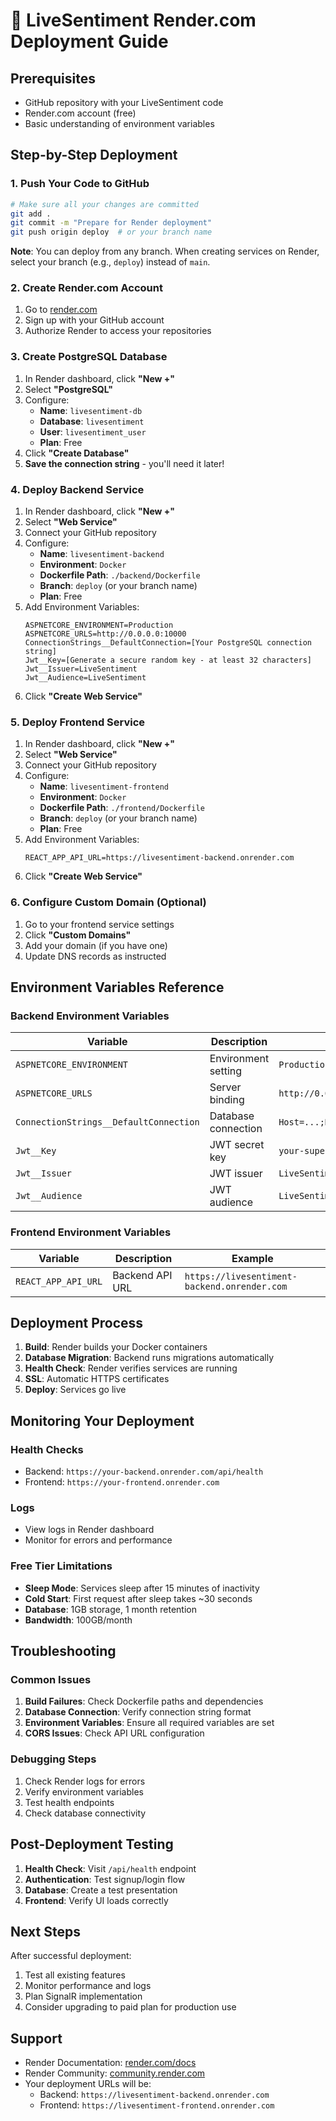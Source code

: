 # 🚀 LiveSentiment Render.com Deployment Guide

## Prerequisites
- GitHub repository with your LiveSentiment code
- Render.com account (free)
- Basic understanding of environment variables

## Step-by-Step Deployment

### 1. Push Your Code to GitHub
```bash
# Make sure all your changes are committed
git add .
git commit -m "Prepare for Render deployment"
git push origin deploy  # or your branch name
```

**Note**: You can deploy from any branch. When creating services on Render, select your branch (e.g., `deploy`) instead of `main`.

### 2. Create Render.com Account
1. Go to [render.com](https://render.com)
2. Sign up with your GitHub account
3. Authorize Render to access your repositories

### 3. Create PostgreSQL Database
1. In Render dashboard, click **"New +"**
2. Select **"PostgreSQL"**
3. Configure:
   - **Name**: `livesentiment-db`
   - **Database**: `livesentiment`
   - **User**: `livesentiment_user`
   - **Plan**: Free
4. Click **"Create Database"**
5. **Save the connection string** - you'll need it later!

### 4. Deploy Backend Service
1. In Render dashboard, click **"New +"**
2. Select **"Web Service"**
3. Connect your GitHub repository
4. Configure:
   - **Name**: `livesentiment-backend`
   - **Environment**: `Docker`
   - **Dockerfile Path**: `./backend/Dockerfile`
   - **Branch**: `deploy` (or your branch name)
   - **Plan**: Free
5. Add Environment Variables:
   ```
   ASPNETCORE_ENVIRONMENT=Production
   ASPNETCORE_URLS=http://0.0.0.0:10000
   ConnectionStrings__DefaultConnection=[Your PostgreSQL connection string]
   Jwt__Key=[Generate a secure random key - at least 32 characters]
   Jwt__Issuer=LiveSentiment
   Jwt__Audience=LiveSentiment
   ```
6. Click **"Create Web Service"**

### 5. Deploy Frontend Service
1. In Render dashboard, click **"New +"**
2. Select **"Web Service"**
3. Connect your GitHub repository
4. Configure:
   - **Name**: `livesentiment-frontend`
   - **Environment**: `Docker`
   - **Dockerfile Path**: `./frontend/Dockerfile`
   - **Branch**: `deploy` (or your branch name)
   - **Plan**: Free
5. Add Environment Variables:
   ```
   REACT_APP_API_URL=https://livesentiment-backend.onrender.com
   ```
6. Click **"Create Web Service"**

### 6. Configure Custom Domain (Optional)
1. Go to your frontend service settings
2. Click **"Custom Domains"**
3. Add your domain (if you have one)
4. Update DNS records as instructed

## Environment Variables Reference

### Backend Environment Variables
| Variable | Description | Example |
|----------|-------------|---------|
| `ASPNETCORE_ENVIRONMENT` | Environment setting | `Production` |
| `ASPNETCORE_URLS` | Server binding | `http://0.0.0.0:10000` |
| `ConnectionStrings__DefaultConnection` | Database connection | `Host=...;Database=...;Username=...;Password=...` |
| `Jwt__Key` | JWT secret key | `your-super-secret-key-32-chars-min` |
| `Jwt__Issuer` | JWT issuer | `LiveSentiment` |
| `Jwt__Audience` | JWT audience | `LiveSentiment` |

### Frontend Environment Variables
| Variable | Description | Example |
|----------|-------------|---------|
| `REACT_APP_API_URL` | Backend API URL | `https://livesentiment-backend.onrender.com` |

## Deployment Process
1. **Build**: Render builds your Docker containers
2. **Database Migration**: Backend runs migrations automatically
3. **Health Check**: Render verifies services are running
4. **SSL**: Automatic HTTPS certificates
5. **Deploy**: Services go live

## Monitoring Your Deployment

### Health Checks
- Backend: `https://your-backend.onrender.com/api/health`
- Frontend: `https://your-frontend.onrender.com`

### Logs
- View logs in Render dashboard
- Monitor for errors and performance

### Free Tier Limitations
- **Sleep Mode**: Services sleep after 15 minutes of inactivity
- **Cold Start**: First request after sleep takes ~30 seconds
- **Database**: 1GB storage, 1 month retention
- **Bandwidth**: 100GB/month

## Troubleshooting

### Common Issues
1. **Build Failures**: Check Dockerfile paths and dependencies
2. **Database Connection**: Verify connection string format
3. **Environment Variables**: Ensure all required variables are set
4. **CORS Issues**: Check API URL configuration

### Debugging Steps
1. Check Render logs for errors
2. Verify environment variables
3. Test health endpoints
4. Check database connectivity

## Post-Deployment Testing
1. **Health Check**: Visit `/api/health` endpoint
2. **Authentication**: Test signup/login flow
3. **Database**: Create a test presentation
4. **Frontend**: Verify UI loads correctly

## Next Steps
After successful deployment:
1. Test all existing features
2. Monitor performance and logs
3. Plan SignalR implementation
4. Consider upgrading to paid plan for production use

## Support
- Render Documentation: [render.com/docs](https://render.com/docs)
- Render Community: [community.render.com](https://community.render.com)
- Your deployment URLs will be:
  - Backend: `https://livesentiment-backend.onrender.com`
  - Frontend: `https://livesentiment-frontend.onrender.com`
